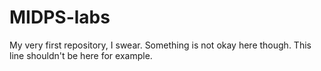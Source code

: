# MIDPS-labs
My very first repository, I swear.
Something is not okay here though.
This line shouldn't be here for example.